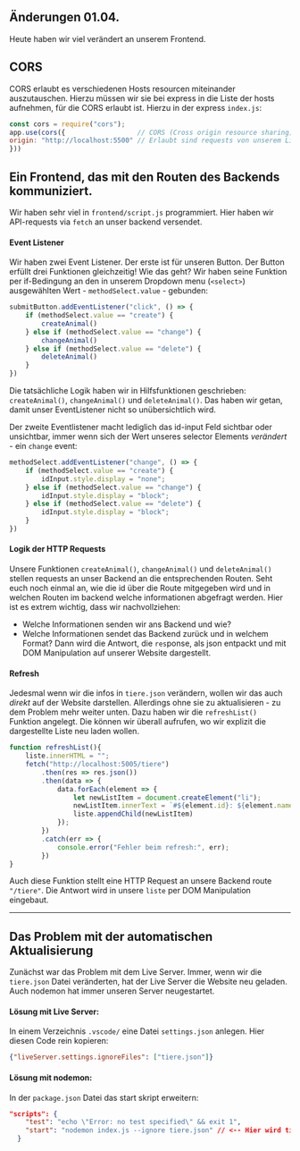 ## Änderungen 01.04.

Heute haben wir viel verändert an unserem Frontend.

## CORS 
CORS erlaubt es verschiedenen Hosts resourcen miteinander auszutauschen. Hierzu müssen wir sie bei express in die Liste der hosts aufnehmen, für die CORS erlaubt ist. Hierzu in der express `index.js`: 
```js
const cors = require("cors");
app.use(cors({                  // CORS (Cross origin resource sharing) aktivieren 
origin: "http://localhost:5500" // Erlaubt sind requests von unserem Live-Server frontend
}))
```

## Ein Frontend, das mit den Routen des Backends kommuniziert. 
Wir haben sehr viel in `frontend/script.js` programmiert. Hier haben wir API-requests via `fetch` an unser backend versendet. 

#### Event Listener
Wir haben zwei Event Listener. Der erste ist für unseren Button. Der Button erfüllt drei Funktionen gleichzeitig! Wie das geht? Wir haben seine Funktion per if-Bedingung an den in unserem Dropdown menu (`<select>`) ausgewählten Wert - `methodSelect.value` - gebunden: 
```js
submitButton.addEventListener("click", () => {
    if (methodSelect.value == "create") {
        createAnimal()
    } else if (methodSelect.value == "change") {
        changeAnimal()
    } else if (methodSelect.value == "delete") {
        deleteAnimal()
    }
})
```
Die tatsächliche Logik haben wir in Hilfsfunktionen geschrieben: `createAnimal()`,  `changeAnimal()` und `deleteAnimal()`. Das haben wir getan, damit unser EventListener nicht so unübersichtlich wird. 

Der zweite Eventlistener macht lediglich das id-input Feld sichtbar oder unsichtbar, immer wenn sich der Wert unseres selector Elements _verändert_ - ein `change` event:
```js
methodSelect.addEventListener("change", () => {
    if (methodSelect.value == "create") {
        idInput.style.display = "none";
    } else if (methodSelect.value == "change") {
        idInput.style.display = "block";
    } else if (methodSelect.value == "delete") {
        idInput.style.display = "block";
    }
}) 
```

#### Logik der HTTP Requests
Unsere Funktionen `createAnimal()`,  `changeAnimal()` und `deleteAnimal()` stellen requests an unser Backend an die entsprechenden Routen. Seht euch noch einmal an, wie die id über die Route mitgegeben wird und in welchen Routen im backend welche informationen abgefragt werden. 
Hier ist es extrem wichtig, dass wir nachvollziehen: 
- Welche Informationen senden wir ans Backend und wie?
- Welche Informationen sendet das Backend zurück und in welchem Format?
Dann wird die Antwort, die `res`ponse, als json entpackt und mit DOM Manipulation auf unserer Website dargestellt.


#### Refresh
Jedesmal wenn wir die infos in `tiere.json` verändern, wollen wir das auch _direkt_ auf der Website darstellen. Allerdings ohne sie zu aktualisieren - zu dem Problem mehr weiter unten. 
Dazu haben wir die `refreshList()` Funktion angelegt. Die können wir überall aufrufen, wo wir explizit die dargestellte Liste neu laden wollen. 
```js
function refreshList(){
    liste.innerHTML = "";
    fetch("http://localhost:5005/tiere")
        .then(res => res.json())
        .then(data => {
            data.forEach(element => {
                let newListItem = document.createElement("li");
                newListItem.innerText = `#${element.id}: ${element.name} (${element.art})`
                liste.appendChild(newListItem)
            });
        })
        .catch(err => {
            console.error("Fehler beim refresh:", err);
        })
}
```
Auch diese Funktion stellt eine HTTP Request an unsere Backend route `"/tiere"`. Die Antwort wird in unsere `liste` per DOM Manipulation eingebaut.

---

## Das Problem mit der automatischen Aktualisierung

Zunächst war das Problem mit dem Live Server. Immer, wenn wir die `tiere.json` Datei veränderten, hat der Live Server die Website neu geladen. Auch nodemon hat immer unseren Server neugestartet.

#### Lösung mit Live Server: 
In einem Verzeichnis `.vscode/` eine Datei `settings.json` anlegen. Hier diesen Code rein kopieren: 
```json
{"liveServer.settings.ignoreFiles": ["tiere.json"]}
```

#### Lösung mit nodemon:
In der `package.json` Datei das start skript erweitern: 
```json
"scripts": {
    "test": "echo \"Error: no test specified\" && exit 1",
    "start": "nodemon index.js --ignore tiere.json" // <-- Hier wird tiere.json ignoriert.
  }
```